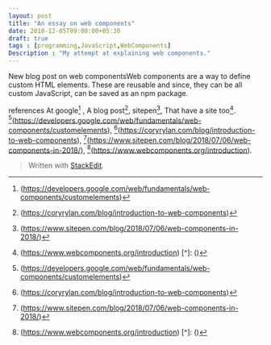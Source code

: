 ```yaml
---
layout: post
title: "An essay on web components"
date: 2018-12-05T09:00:00+05:30
draft: true
tags : [programming,JavaScript,WebComponents]
Description : "My attempt at explaining web components."
---
```


New blog post on web componentsWeb components are a way to define custom HTML elements. These are reusable and since, they can be all custom JavaScript, can be saved as an  npm package. 


references
At google[^atGoogle] , A blog post[^blogPost1], sitepen[^sitepen], That have a site too[^site].
[^atGoogle](https://developers.google.com/web/fundamentals/web-components/customelements), 
[^blogPost1](https://coryrylan.com/blog/introduction-to-web-components), 
[^sitepen](https://www.sitepen.com/blog/2018/07/06/web-components-in-2018/), 
[^site](https://www.webcomponents.org/introduction).


[^atGoogle]: (https://developers.google.com/web/fundamentals/web-components/customelements)
[^blogPost1]: (https://coryrylan.com/blog/introduction-to-web-components)
[^sitepen]: (https://www.sitepen.com/blog/2018/07/06/web-components-in-2018/)
[^site]: (https://www.webcomponents.org/introduction)
[^]: ()

> Written with [StackEdit](https://stackedit.io/).


<!--stackedit_data:
eyJoaXN0b3J5IjpbLTM3Nzg3OTMwNV19
-->